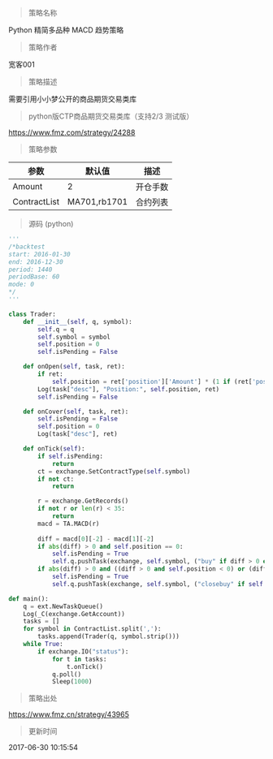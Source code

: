 
> 策略名称

Python  精简多品种 MACD 趋势策略

> 策略作者

宽客001

> 策略描述

需要引用小小梦公开的商品期货交易类库

> python版CTP商品期货交易类库（支持2/3 测试版）

https://www.fmz.com/strategy/24288

> 策略参数



|参数|默认值|描述|
|----|----|----|
|Amount|2|开仓手数|
|ContractList|MA701,rb1701|合约列表|


> 源码 (python)

``` python
'''
/*backtest
start: 2016-01-30        
end: 2016-12-30           
period: 1440
periodBase: 60
mode: 0                 
*/
'''

class Trader:
    def __init__(self, q, symbol):
        self.q = q
        self.symbol = symbol
        self.position = 0
        self.isPending = False

    def onOpen(self, task, ret):
        if ret:
            self.position = ret['position']['Amount'] * (1 if (ret['position']['Type'] == PD_LONG or ret['position']['Type'] == PD_LONG_YD) else -1)
        Log(task["desc"], "Position:", self.position, ret)
        self.isPending = False

    def onCover(self, task, ret):
        self.isPending = False
        self.position = 0
        Log(task["desc"], ret)

    def onTick(self):
        if self.isPending:
            return
        ct = exchange.SetContractType(self.symbol)
        if not ct:
            return

        r = exchange.GetRecords()
        if not r or len(r) < 35:
            return
        macd = TA.MACD(r)
        
        diff = macd[0][-2] - macd[1][-2]
        if abs(diff) > 0 and self.position == 0:
            self.isPending = True
            self.q.pushTask(exchange, self.symbol, ("buy" if diff > 0 else "sell"), 1, self.onOpen)
        if abs(diff) > 0 and ((diff > 0 and self.position < 0) or (diff < 0 and self.position > 0)):
            self.isPending = True
            self.q.pushTask(exchange, self.symbol, ("closebuy" if self.position > 0 else "closesell"), 1, self.onCover)

def main():
    q = ext.NewTaskQueue()
    Log(_C(exchange.GetAccount))
    tasks = []
    for symbol in ContractList.split(','):
        tasks.append(Trader(q, symbol.strip()))
    while True:
        if exchange.IO("status"):
            for t in tasks:
                t.onTick()
            q.poll()
            Sleep(1000)
```

> 策略出处

https://www.fmz.cn/strategy/43965

> 更新时间

2017-06-30 10:15:54
